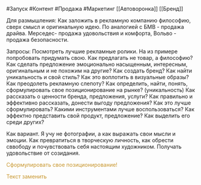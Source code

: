 #Запуск #Контент #Продажа #Маркетинг
[[Автоворонка]]
[[Бренд]]

Для размышления:
Как заложить в рекламную компанию философию, сверх смысл и оригинальную идею. По аналогией с БМВ - продажа драйва. Мерседес- продажа удовольствия и комфорта, Вольво - продажа безопасности.

Запросы:
Посмотреть лучшие рекламные ролики. На из примере попробовать придумать свою.
Как предлагать не товар, а философию?
Как сделать предложение эмоционально насыщенным, интересным, оригинальным и не похожим на другие?
Как создать бренд? 
Как найти уникальность и свой стиль?
Как это воплотить в визуальные образы? 
Как преодолеть рекламную слепоту?
Как определить, найти, понять, сформулировать свое позиционирование на рынке? (уникальность)
Как рассказать о ценности бренда, предложения, услуги?
Как правильно и эффективно рассказать, донести выгоду предложения? Как это лучше сформулировать? Какими инструментами лучше воспользоваться?
Как эффектно представить свой продукт, предложение?
Как выделить его среди других?

Как вариант. Я учу не фотографии, а как выражать свои мысли и эмоции. Как превратиться в творческую личность, как обрести сввободу и почувствовать себя настоящим художником. Получать удовольствие от созидания.

<span style='color:#c7952b'>Сформулировать свое позиционирование!</span>



<span style='color:#c7952b'>Текст заменить</span>
